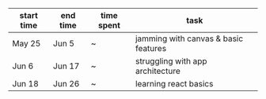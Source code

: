 | start time  | end time | time spent | task |
|-------------|----------|------------|------|
|May 25       |Jun 5     | ~          |jamming with canvas & basic features|
|Jun 6        |Jun 17    | ~          |struggling with app architecture|
|Jun 18       |Jun 26    | ~          |learning react basics|
